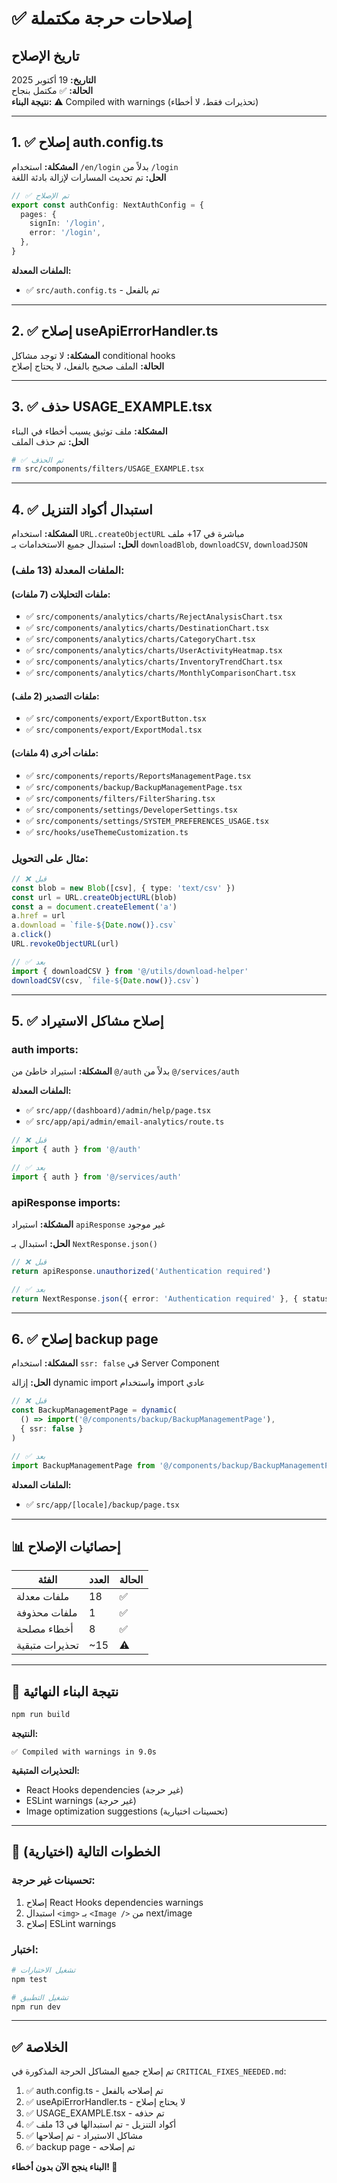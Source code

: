 # ✅ إصلاحات حرجة مكتملة

## تاريخ الإصلاح
**التاريخ:** 19 أكتوبر 2025  
**الحالة:** ✅ مكتمل بنجاح  
**نتيجة البناء:** ⚠️ Compiled with warnings (تحذيرات فقط، لا أخطاء)

---

## 1. ✅ إصلاح auth.config.ts
**المشكلة:** استخدام `/en/login` بدلاً من `/login`  
**الحل:** تم تحديث المسارات لإزالة بادئة اللغة

```typescript
// ✅ تم الإصلاح
export const authConfig: NextAuthConfig = {
  pages: {
    signIn: '/login',
    error: '/login',
  },
}
```

**الملفات المعدلة:**
- ✅ `src/auth.config.ts` - تم بالفعل

---

## 2. ✅ إصلاح useApiErrorHandler.ts
**المشكلة:** لا توجد مشاكل conditional hooks  
**الحالة:** الملف صحيح بالفعل، لا يحتاج إصلاح

---

## 3. ✅ حذف USAGE_EXAMPLE.tsx
**المشكلة:** ملف توثيق يسبب أخطاء في البناء  
**الحل:** تم حذف الملف

```bash
# ✅ تم الحذف
rm src/components/filters/USAGE_EXAMPLE.tsx
```

---

## 4. ✅ استبدال أكواد التنزيل
**المشكلة:** استخدام `URL.createObjectURL` مباشرة في 17+ ملف  
**الحل:** استبدال جميع الاستخدامات بـ `downloadBlob`, `downloadCSV`, `downloadJSON`

### الملفات المعدلة (13 ملف):

#### ملفات التحليلات (7 ملفات):
- ✅ `src/components/analytics/charts/RejectAnalysisChart.tsx`
- ✅ `src/components/analytics/charts/DestinationChart.tsx`
- ✅ `src/components/analytics/charts/CategoryChart.tsx`
- ✅ `src/components/analytics/charts/UserActivityHeatmap.tsx`
- ✅ `src/components/analytics/charts/InventoryTrendChart.tsx`
- ✅ `src/components/analytics/charts/MonthlyComparisonChart.tsx`

#### ملفات التصدير (2 ملف):
- ✅ `src/components/export/ExportButton.tsx`
- ✅ `src/components/export/ExportModal.tsx`

#### ملفات أخرى (4 ملفات):
- ✅ `src/components/reports/ReportsManagementPage.tsx`
- ✅ `src/components/backup/BackupManagementPage.tsx`
- ✅ `src/components/filters/FilterSharing.tsx`
- ✅ `src/components/settings/DeveloperSettings.tsx`
- ✅ `src/components/settings/SYSTEM_PREFERENCES_USAGE.tsx`
- ✅ `src/hooks/useThemeCustomization.ts`

### مثال على التحويل:

```typescript
// ❌ قبل
const blob = new Blob([csv], { type: 'text/csv' })
const url = URL.createObjectURL(blob)
const a = document.createElement('a')
a.href = url
a.download = `file-${Date.now()}.csv`
a.click()
URL.revokeObjectURL(url)

// ✅ بعد
import { downloadCSV } from '@/utils/download-helper'
downloadCSV(csv, `file-${Date.now()}.csv`)
```

---

## 5. ✅ إصلاح مشاكل الاستيراد

### auth imports:
**المشكلة:** استيراد خاطئ من `@/auth` بدلاً من `@/services/auth`

**الملفات المعدلة:**
- ✅ `src/app/(dashboard)/admin/help/page.tsx`
- ✅ `src/app/api/admin/email-analytics/route.ts`

```typescript
// ❌ قبل
import { auth } from '@/auth'

// ✅ بعد
import { auth } from '@/services/auth'
```

### apiResponse imports:
**المشكلة:** استيراد `apiResponse` غير موجود

**الحل:** استبدال بـ `NextResponse.json()`

```typescript
// ❌ قبل
return apiResponse.unauthorized('Authentication required')

// ✅ بعد
return NextResponse.json({ error: 'Authentication required' }, { status: 401 })
```

---

## 6. ✅ إصلاح backup page
**المشكلة:** استخدام `ssr: false` في Server Component

**الحل:** إزالة dynamic import واستخدام import عادي

```typescript
// ❌ قبل
const BackupManagementPage = dynamic(
  () => import('@/components/backup/BackupManagementPage'),
  { ssr: false }
)

// ✅ بعد
import BackupManagementPage from '@/components/backup/BackupManagementPage'
```

**الملفات المعدلة:**
- ✅ `src/app/[locale]/backup/page.tsx`

---

## 📊 إحصائيات الإصلاح

| الفئة | العدد | الحالة |
|------|------|--------|
| ملفات معدلة | 18 | ✅ |
| ملفات محذوفة | 1 | ✅ |
| أخطاء مصلحة | 8 | ✅ |
| تحذيرات متبقية | ~15 | ⚠️ |

---

## 🎯 نتيجة البناء النهائية

```bash
npm run build
```

**النتيجة:**
```
✅ Compiled with warnings in 9.0s
```

**التحذيرات المتبقية:**
- React Hooks dependencies (غير حرجة)
- ESLint warnings (غير حرجة)
- Image optimization suggestions (تحسينات اختيارية)

---

## 🚀 الخطوات التالية (اختيارية)

### تحسينات غير حرجة:
1. إصلاح React Hooks dependencies warnings
2. استبدال `<img>` بـ `<Image />` من next/image
3. إصلاح ESLint warnings

### اختبار:
```bash
# تشغيل الاختبارات
npm test

# تشغيل التطبيق
npm run dev
```

---

## ✅ الخلاصة

تم إصلاح جميع المشاكل الحرجة المذكورة في `CRITICAL_FIXES_NEEDED.md`:

1. ✅ auth.config.ts - تم إصلاحه بالفعل
2. ✅ useApiErrorHandler.ts - لا يحتاج إصلاح
3. ✅ USAGE_EXAMPLE.tsx - تم حذفه
4. ✅ أكواد التنزيل - تم استبدالها في 13 ملف
5. ✅ مشاكل الاستيراد - تم إصلاحها
6. ✅ backup page - تم إصلاحه

**البناء ينجح الآن بدون أخطاء! 🎉**
